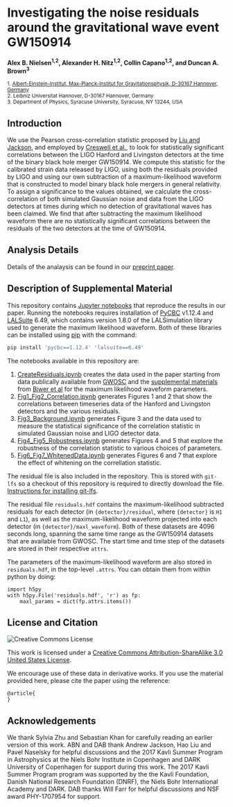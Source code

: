 # Investigating the noise residuals around the gravitational wave event GW150914

**Alex B. Nielsen<sup>1,2</sup>, Alexander H. Nitz<sup>1,2</sup>, Collin Capano<sup>1,2</sup>, and Duncan A. Brown<sup>3</sup>**

 <sub>1. [Albert-Einstein-Institut, Max-Planck-Institut for Gravitationsphysik, D-30167 Hannover, Germany](http://www.aei.mpg.de/obs-rel-cos)</sub>  
 <sub>2. Leibniz Universitat Hannover, D-30167 Hannover, Germany</sub>  
 <sub>3. Department of Physics, Syracuse University, Syracuse, NY 13244, USA</sub>  

## Introduction ##

We use the Pearson cross-correlation statistic proposed by [Liu and Jackson](http://iopscience.iop.org/article/10.1088/1475-7516/2016/10/014/meta),
and employed by [Creswell et al.](http://iopscience.iop.org/article/10.1088/1475-7516/2017/08/013/meta), to look for statistically significant correlations between
the LIGO Hanford and Livingston detectors at the time of the binary black hole merger
GW150914. We compute this statistic for the calibrated strain data released by LIGO, using
both the residuals provided by LIGO and using our own subtraction of a maximum-likelihood
waveform that is constructed to model binary black hole mergers in general relativity. To
assign a significance to the values obtained, we calculate the cross-correlation of both simulated
Gaussian noise and data from the LIGO detectors at times during which no detection of
gravitational waves has been claimed. We find that after subtracting the maximum likelihood
waveform there are no statistically significant correlations between the residuals of the two
detectors at the time of GW150914.

## Analysis Details ##

Details of the analaysis can be found in our [preprint paper](https://arxiv.org/abs/1811.04071).

## Description of Supplemental Material ##

This repository contains [Jupyter notebooks](http://jupyter.org/) that reproduce the results in our paper. Running the notebooks requires installation of [PyCBC](https://pycbc.org/) v1.12.4 and [LALSuite](https://git.ligo.org/lscsoft/lalsuite) 6.49, which contains version 1.8.0 of the LALSimulation library used to generate the maximum likelihood waveform. Both of these libraries can be installed using [pip](https://pip.pypa.io/en/stable/) with the command:
```sh
pip install 'pycbc==1.12.4' 'lalsuite==6.49'
```

The notebooks available in this repository are:

 1. [CreateResiduals.ipynb](https://github.com/gwastro/gw150914_investigation/blob/master/CreateResiduals.ipynb) creates the data used in the paper starting from data publically available from [GWOSC](https://gw-openscience.org) and the [supplemental materials](https://github.com/gwastro/pycbc-inference-paper/) from [Biwer et al](https://arxiv.org/abs/1807.10312) for the maximum likelihood waveform parameters.
 2. [Fig1_Fig2_Correlation.ipynb](https://github.com/gwastro/gw150914_investigation/blob/master/Fig1_Fig2_Correlation.ipynb) generates Figures 1 and 2 that show the correlations between timeseries data of the Hanford and Livingston detectors and the various residuals.
 3. [Fig3_Background.ipynb](https://github.com/gwastro/gw150914_investigation/blob/master/Fig3_Background.ipynb) generates Figure 3 and the data used to measure the statistical significance of the correlation statistic in simulated Gaussian noise and LIGO detector data.
 4. [Fig4_Fig5_Robustness.ipynb](https://github.com/gwastro/gw150914_investigation/blob/master/Fig4_Fig5_Robustness.ipynb) generates Figures 4 and 5 that explore the robustness of the correlation statistic to various choices of parameters.
 5. [Fig6_Fig7_WhitenedData.ipynb](https://github.com/gwastro/gw150914_investigation/blob/master/Fig6_Fig7_WhitenedData.ipynb) generates Figures 6 and 7 that explore the effect of whitening on the correllation statistic.

The residual file is also included in the repository. This is stored with `git-lfs` so a checkout of this repository is required to directly download the file. [Instructions for installing git-lfs](https://help.github.com/articles/installing-git-large-file-storage/). 

The residual file `residuals.hdf` contains the maximum-likelihood subtracted residuals for each detector (in `{detector}/residual`, where `{detector}` is `H1` and `L1`), as well as the maximum-likelihood waveform projected into each detector (in `{detector}/maxl_waveform`). Both of these datasets are 4096 seconds long, spanning the same time range as the GW150914 datasets that are available from GWOSC. The start time and time step of the datasets are stored in their respective `attrs`.

The parameters of the maximum-likelihood waveform are also stored in `residuals.hdf`, in the top-level `.attrs`. You can obtain them from within python by doing:

```
import h5py
with h5py.File('residuals.hdf', 'r') as fp:
    maxl_params = dict(fp.attrs.items())
```

## License and Citation ##

![Creative Commons License](https://i.creativecommons.org/l/by-sa/3.0/us/88x31.png "Creative Commons License")

This work is licensed under a [Creative Commons Attribution-ShareAlike 3.0 United States License](http://creativecommons.org/licenses/by-sa/3.0/us/).

We encourage use of these data in derivative works. If you use the material provided here, please cite the paper using the reference:

```
@article{
}
```


## Acknowledgements ##

We thank Sylvia Zhu and Sebastian Khan for carefully reading an earlier version of this work. ABN and DAB thank Andrew Jackson, Hao Liu and Pavel Naselsky for helpful discussions and the 2017 Kavli Summer Program in Astrophysics at the Niels Bohr Institute in Copenhagen and DARK University of Copenhagen for support during this work. The 2017 Kavli Summer Program program was supported by the the Kavli Foundation, Danish National Research Foundation (DNRF), the Niels Bohr International Academy and DARK. DAB thanks Will Farr for helpful discussions and NSF award PHY-1707954 for support.
